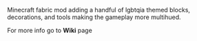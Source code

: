 Minecraft fabric mod adding a handful of lgbtqia themed blocks, decorations, and tools making the gameplay more multihued.

For more info go to **Wiki** page
